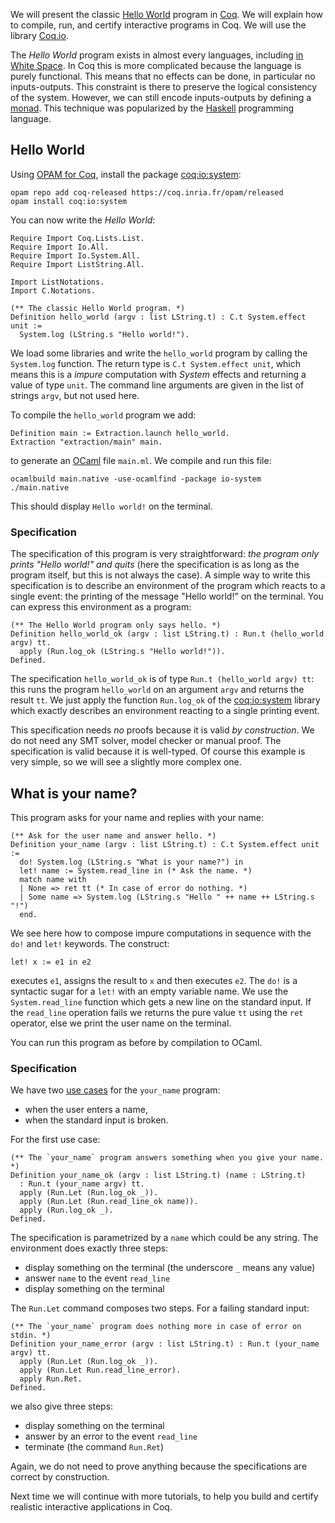 We will present the classic [Hello World](http://en.wikipedia.org/wiki/%22Hello,_world!%22_program) program in [Coq](https://coq.inria.fr/). We will explain how to compile, run, and certify interactive programs in Coq. We will use the library [Coq.io](http://coq.io/).

The *Hello World* program exists in almost every languages, including [in White Space](http://en.wikipedia.org/wiki/List_of_Hello_world_program_examples#W). In Coq this is more complicated because the language is purely functional. This means that no effects can be done, in particular no inputs-outputs. This constraint is there to preserve the logical consistency of the system. However, we can still encode inputs-outputs by defining a [monad](http://en.wikipedia.org/wiki/Monad_%28functional_programming%29). This technique was popularized by the [Haskell](http://en.wikipedia.org/wiki/Haskell_%28programming_language%29) programming language.

## Hello World
Using [OPAM for Coq](http://coq-blog.clarus.me/use-opam-for-coq.html), install the package [coq:io:system](https://github.com/coq-io/system):

    opam repo add coq-released https://coq.inria.fr/opam/released
    opam install coq:io:system

You can now write the *Hello World*:

    Require Import Coq.Lists.List.
    Require Import Io.All.
    Require Import Io.System.All.
    Require Import ListString.All.

    Import ListNotations.
    Import C.Notations.

    (** The classic Hello World program. *)
    Definition hello_world (argv : list LString.t) : C.t System.effect unit :=
      System.log (LString.s "Hello world!").

We load some libraries and write the `hello_world` program by calling the `System.log` function. The return type is `C.t System.effect unit`, which means this is a *impure* computation with *System* effects and returning a value of type `unit`. The command line arguments are given in the list of strings `argv`, but not used here.

To compile the `hello_world` program we add:

    Definition main := Extraction.launch hello_world.
    Extraction "extraction/main" main.

to generate an [OCaml](https://ocaml.org/) file `main.ml`. We compile and run this file:

    ocamlbuild main.native -use-ocamlfind -package io-system
    ./main.native

This should display `Hello world!` on the terminal.

### Specification
The specification of this program is very straightforward: *the program only prints "Hello world!" and quits* (here the specification is as long as the program itself, but this is not always the case). A simple way to write this specification is to describe an environment of the program which reacts to a single event: the printing of the message "Hello world!" on the terminal. You can express this environment as a program:

    (** The Hello World program only says hello. *)
    Definition hello_world_ok (argv : list LString.t) : Run.t (hello_world argv) tt.
      apply (Run.log_ok (LString.s "Hello world!")).
    Defined.

The specification `hello_world_ok` is of type `Run.t (hello_world argv) tt`: this runs the program `hello_world` on an argument `argv` and returns the result `tt`. We just apply the function `Run.log_ok` of the [coq:io:system](https://github.com/coq-io/system) library which exactly describes an environment reacting to a single printing event.

This specification needs *no* proofs because it is valid *by construction*. We do not need any SMT solver, model checker or manual proof. The specification is valid because it is well-typed. Of course this example is very simple, so we will see a slightly more complex one.

## What is your name?
This program asks for your name and replies with your name:

    (** Ask for the user name and answer hello. *)
    Definition your_name (argv : list LString.t) : C.t System.effect unit :=
      do! System.log (LString.s "What is your name?") in
      let! name := System.read_line in (* Ask the name. *)
      match name with
      | None => ret tt (* In case of error do nothing. *)
      | Some name => System.log (LString.s "Hello " ++ name ++ LString.s "!")
      end.

We see here how to compose impure computations in sequence with the `do!` and `let!` keywords. The construct:

    let! x := e1 in e2

executes `e1`, assigns the result to `x` and then executes `e2`. The `do!` is a syntactic sugar for a `let!` with an empty variable name. We use the `System.read_line` function which gets a new line on the standard input. If the `read_line` operation fails we returns the pure value `tt` using the `ret` operator, else we print the user name on the terminal.

You can run this program as before by compilation to OCaml.

### Specification
We have two [use cases](http://en.wikipedia.org/wiki/Use_case) for the `your_name` program:

* when the user enters a name,
* when the standard input is broken.

For the first use case:

    (** The `your_name` program answers something when you give your name. *)
    Definition your_name_ok (argv : list LString.t) (name : LString.t)
      : Run.t (your_name argv) tt.
      apply (Run.Let (Run.log_ok _)).
      apply (Run.Let (Run.read_line_ok name)).
      apply (Run.log_ok _).
    Defined.

The specification is parametrized by a `name` which could be any string. The environment does exactly three steps:

* display something on the terminal (the underscore `_` means any value)
* answer `name` to the event `read_line`
* display something on the terminal

The `Run.Let` command composes two steps. For a failing standard input:

    (** The `your_name` program does nothing more in case of error on stdin. *)
    Definition your_name_error (argv : list LString.t) : Run.t (your_name argv) tt.
      apply (Run.Let (Run.log_ok _)).
      apply (Run.Let Run.read_line_error).
      apply Run.Ret.
    Defined.

we also give three steps:

* display something on the terminal
* answer by an error to the event `read_line`
* terminate (the command `Run.Ret`)

Again, we do not need to prove anything because the specifications are correct by construction.

Next time we will continue with more tutorials, to help you build and certify realistic interactive applications in Coq.
